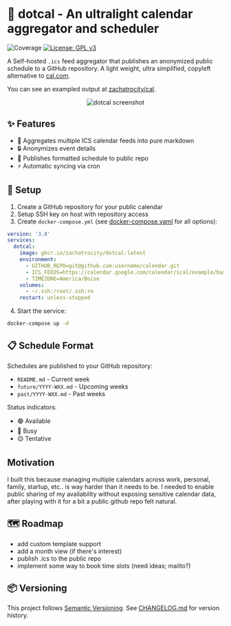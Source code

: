 # 📅 dotcal - An ultralight calendar aggregator and scheduler

![Coverage](https://img.shields.io/badge/Coverage-83.1%25-brightgreen)
[![License: GPL v3](https://img.shields.io/badge/License-GPLv3-blue.svg)](https://www.gnu.org/licenses/gpl-3.0)

A Self-hosted `.ics` feed aggregator that publishes an anonymized public schedule to a GitHub repository. A light weight, ultra simplified, copyleft alternative to [cal.com](https://cal.com).

You can see an exampled output at [zachatrocity/cal](https://github.com/zachatrocity/cal).

<p align="center">
  <img src="https://gist.githubusercontent.com/zachatrocity/e0246929ef65bb738bcf7a74c42b1bbf/raw/03eacfef248a275d915c314c295b673c6b1c4f7d/IMG_0291.jpeg" alt="dotcal screenshot"/>
</p>

## ✨ Features

- 🔄 Aggregates multiple ICS calendar feeds into pure markdown
- 🔒 Anonymizes event details
- 📝 Publishes formatted schedule to public repo
- ⚡ Automatic syncing via cron

## 🚀 Setup

1. Create a GitHub repository for your public calendar
2. Setup SSH key on host with repository access
3. Create `docker-compose.yml` (see [docker-compose.yaml](/docker-compose.yml) for all options):

```yaml
version: '3.8'
services:
  dotcal:
    image: ghcr.io/zachatrocity/dotcal:latest
    environment:
      - GITHUB_REPO=git@github.com:username/calendar.git
      - ICS_FEEDS=https://calendar.google.com/calendar/ical/example/basic.ics
      - TIMEZONE=America/Boise
    volumes:
      - ~/.ssh:/root/.ssh:ro
    restart: unless-stopped
```

4. Start the service:
```bash
docker-compose up -d
```

## 📋 Schedule Format

Schedules are published to your GitHub repository:
- `README.md` - Current week
- `future/YYYY-WXX.md` - Upcoming weeks
- `past/YYYY-WXX.md` - Past weeks

Status indicators:
- 🟢 Available
- 🔴 Busy
- 🟡 Tentative

## Motivation
I built this because managing multiple calendars across work, personal, family, startup, etc.. is way harder than it needs to be. I needed to enable public sharing of my availability without exposing sensitive calendar data, after playing with it for a bit a public github repo felt natural.

## 🗺️ Roadmap
- add custom template support
- add a month view (if there's interest)
- publish .ics to the public repo
- implement some way to book time slots (need ideas; mailto?)

## 📦 Versioning

This project follows [Semantic Versioning](https://semver.org/). See [CHANGELOG.md](CHANGELOG.md) for version history.
